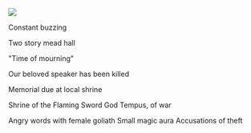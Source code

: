 
![](https://5e.tools/img/adventure/IDRotF/058-01-029.shield-good-mead.webp)

Constant buzzing 

Two story mead hall

"Time of mourning"

Our beloved speaker has been killed

Memorial due at local shrine

Shrine of the Flaming Sword
God Tempus, of war

Angry words with female goliath
Small magic aura
Accusations of theft





